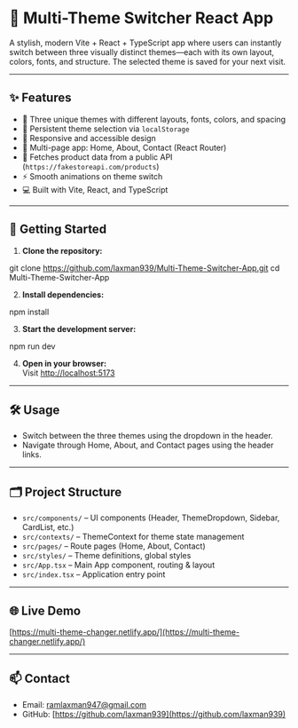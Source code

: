 # 🎨 Multi-Theme Switcher React App

A stylish, modern Vite + React + TypeScript app where users can instantly switch between three visually distinct themes—each with its own layout, colors, fonts, and structure. The selected theme is saved for your next visit.

---

## ✨ Features

- 🔁 Three unique themes with different layouts, fonts, colors, and spacing  
- 💾 Persistent theme selection via `localStorage`  
- 📱 Responsive and accessible design  
- 🧭 Multi-page app: Home, About, Contact (React Router)  
- 🔗 Fetches product data from a public API (`https://fakestoreapi.com/products`)  
- ⚡ Smooth animations on theme switch  
- 💻 Built with Vite, React, and TypeScript  

---

## 🚀 Getting Started

1. **Clone the repository:**

git clone https://github.com/laxman939/Multi-Theme-Switcher-App.git
cd Multi-Theme-Switcher-App

2. **Install dependencies:**

npm install

3. **Start the development server:**

npm run dev

4. **Open in your browser:**  
Visit [http://localhost:5173](http://localhost:5173)  

---

## 🛠️ Usage

- Switch between the three themes using the dropdown in the header.  
- Navigate through Home, About, and Contact pages using the header links.

---

## 🗂️ Project Structure

- `src/components/` – UI components (Header, ThemeDropdown, Sidebar, CardList, etc.)
- `src/contexts/` – ThemeContext for theme state management
- `src/pages/` – Route pages (Home, About, Contact)
- `src/styles/` – Theme definitions, global styles
- `src/App.tsx` – Main App component, routing & layout
- `src/index.tsx` – Application entry point


---

## 🌐 Live Demo

[https://multi-theme-changer.netlify.app/](https://multi-theme-changer.netlify.app/)

---

## 📫 Contact

- Email: ramlaxman947@gmail.com  
- GitHub: [https://github.com/laxman939](https://github.com/laxman939)